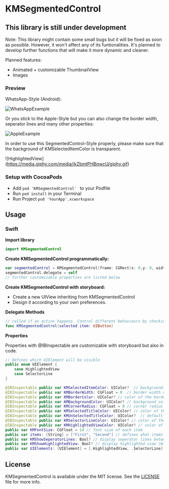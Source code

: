 # KMSegmentedControl



## This library is still under development

Note: This library might contain some small bugs but it will be fixed as soon as possible. However, it won't affect any of its funtionalities. It's planned
to develop further functions that will make it more dynamic and cleaner.

Planned features:

- Animated + customizable ThumbnailView
- Images

### Preview

WhatsApp-Style (Android):

![WhatsAppExample](https://media.giphy.com/media/Pqayk9q4DsPK0/giphy.gif)

Or you stick to the Apple-Style but you can also change the border width, seperator lines and many other properties: 

![AppleExample](https://media.giphy.com/media/ZTlpQVI5xmx56/giphy.gif)

In order to use this SegmentedControl-Style properly, please make sure that the background of KMSelectedItemColor is transparent.

![HighlightedView] (https://media.giphy.com/media/ikZbmtPHBqwcU/giphy.gif)

### Setup with CocoaPods

- Add ```pod 'KMSegmentedControl' ``` to your Podfile
- Run ```pod install``` in your Terminal
- Run Project ```pod 'YourApp'.xcworkspace```

## Usage

### Swift

**Import library**

```swift 
import KMSegmentedControl
```

**Create KMSegmentedControl programmatically:**

```swift
var segmentedControl = KMSegmentedControl(frame: CGRect(x: 0,y: 0, width: 200, height: 50))
segmentedControl.delegate = self
// further customizable properties are listed below
```

**Create KMSegmentedControl with storyboard:**

- Create a new UIView inheriting from KMSegmentedControl
- Design it according to your own preferences.

**Delegate Methods**

```swift
// called if an action happens. Control different behaviours by checking item.tag.
func KMSegmentedControl(selected item: UIButton) 
```

**Properties**

Properties with @IBInspectable are customizable with storyboard but also in code.

```swift
// Defines which UIElement will be visible
public enum UIElement {
    case HighlightedView
    case SelectorLine
}

@IBInspectable public var KMSelectedItemColor: UIColor?  // background of selected item
@IBInspectable public var KMBorderWidth: CGFloat = 0  // border width of the segmented control
@IBInspectable public var KMBorderColor: UIColor? // color of the border
@IBInspectable public var KMBackgroundColor: UIColor? // background color of segmented control 
@IBInspectable public var KMCornerRadius: CGFloat = 0 // corner radius of segmented control
@IBInspectable public var KMSelectedTitleColor: UIColor? // color of the selected item
@IBInspectable public var KMUnSelectedTitleColor: UIColor?  // default title color
@IBInspectable public var KMSelectorLineColor: UIColor? // color of the animated bottom line if defined
@IBInspectable public var KMHighlightedViewColor: UIColor? // color of the highlighted view if defined
public var KMFontSize: CGFloat = 14 // font size of each item
public var items: [String] = ["First", "Second"] // defines what items will be displayed
public var KMShowSeperatorLines: Bool? // display seperator lines between each item (Will be shown as default)
public var KMShowHighlightedView: Bool? // display highlighted view (Will be shown as default)
public var UIElements: [UIElement] = [.HighlightedView, .SelectorLine] // Define which UIElement should be displayed (Both will be as default)
```
## License

KMSegmentedControl is available under the MIT license. See the <a href="https://github.com/YounZ/KMSegmentedControl/blob/master/LICENSE">LICENSE</a> file for more info.


